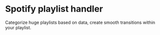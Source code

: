 # Spotify playlist handler

Categorize huge playlists based on data, create smooth transitions within your playlist.
